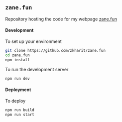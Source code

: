 ## `zane.fun`
Repository hosting the code for my webpage [zane.fun](http://zane.fun)

#### Development

To set up your environment

```bash
git clone https://github.com/zkharit/zane.fun
cd zane.fun
npm install
```

To run the development server

```bash
npm run dev
```

#### Deployment

To deploy

```bash
npm run build
npm run start
```
